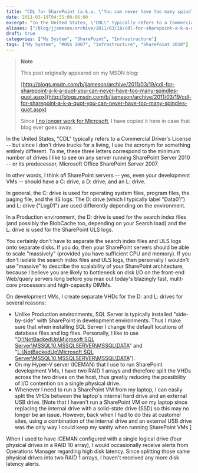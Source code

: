 ```yaml
---
title: "CDL for SharePoint (a.k.a. \"You can never have too many spindles\")"
date: 2011-03-19T04:55:00-06:00
excerpt: "In the United States, \"CDL\" typically refers to a Commercial Driver's License -- but since I don't drive trucks for a living, I use the acronym for something entirely different. To me, these three letters correspond to the minimum number of drives I like..."
aliases: ["/blog/jjameson/archive/2011/03/18/cdl-for-sharepoint-a-k-a-quot-you-can-never-have-too-many-spindles-quot.aspx", "/blog/jjameson/archive/2011/03/19/cdl-for-sharepoint-a-k-a-quot-you-can-never-have-too-many-spindles-quot.aspx"]
draft: true
categories: ["My System", "SharePoint", "Infrastructure"]
tags: ["My System", "MOSS 2007", "Infrastructure", "SharePoint 2010"]
---
```


> **Note**
>
> This post originally appeared on my MSDN blog:
>
> [http://blogs.msdn.com/b/jjameson/archive/2011/03/19/cdl-for-sharepoint-a-k-a-quot-you-can-never-have-too-many-spindles-quot.aspx](http://blogs.msdn.com/b/jjameson/archive/2011/03/19/cdl-for-sharepoint-a-k-a-quot-you-can-never-have-too-many-spindles-quot.aspx)
>
> Since [I no longer work for Microsoft](/blog/jjameson/2011/09/02/last-day-with-microsoft), I have copied it here in case that blog ever goes away.

In the United States, "CDL" typically refers to a Commercial Driver's License -- but since I don't drive trucks for a living, I use the acronym for something entirely different. To me, these three letters correspond to the minimum number of drives I like to see on any server running SharePoint Server 2010 -- or its predecessor, Microsoft Office SharePoint Server 2007.

In other words, I think *all* SharePoint servers -- yes, even your development VMs -- should have a C: drive, a D: drive, and an L: drive.

In general, the C: drive is used for operating system files, program files, the paging file, and the IIS logs. The D: drive (which I typically label "Data01") and L: drive ("Log01") are used differently depending on the environment.

In a Production environment, the D: drive is used for the search index files (and possibly the BlobCache too, depending on your Search load) and the L: drive is used for the SharePoint ULS logs.

You certainly don't have to separate the search index files and ULS logs onto separate disks. If you do, then your SharePoint servers should be able to scale "massively" (provided you have sufficient CPU and memory). If you don't isolate the search index files and ULS logs, then personally I wouldn't use "massive" to describe the scalability of your SharePoint architecture, because I believe you are likely to bottleneck on disk I/O on the front-end Web/query servers long before you max out today's blazingly fast, mulit-core processors and high-capacity DIMMs.

On development VMs, I create separate VHDs for the D: and L: drives for several reasons:

- Unlike Production environments, SQL Server is typically installed "side-by-side" with SharePoint in development environments. Thus I make sure that when installing SQL Server I change the default locations of database files and log files. Personally, I like to use "[D:\NotBackedUp\Microsoft SQL Server\MSSQL10.MSSQLSERVER\MSSQL\DATA](file:///D:/NotBackedUp/Microsoft%20SQL%20Server/MSSQL10.MSSQLSERVER/MSSQL/DATA)" and "[L:\NotBackedUp\Microsoft SQL Server\MSSQL10.MSSQLSERVER\MSSQL\DATA](file:///L:/NotBackedUp/Microsoft%20SQL%20Server/MSSQL10.MSSQLSERVER/MSSQL/DATA)").
- On my Hyper-V server (ICEMAN) that I use to run SharePoint development VMs, I have two RAID 1 arrays and therefore split the VHDs across the two drives on the host, thus greatly reducing the possibility of I/O contention on a single physical drive.
- Whenever I need to run a SharePoint VM from my laptop, I can easily split the VHDs between the laptop's internal hard drive and an external USB drive. [Note that I haven't run a SharePoint VM on my laptop since replacing the internal drive with a solid-state drive (SSD) so this may no longer be an issue. However, back when I had to do this at customer sites, using a combination of the internal drive and an external USB drive was the only way I could keep my sanity when running SharePoint VMs.]

When I used to have ICEMAN configured with a single logical drive (four physical drives in a RAID 10 array), I would occasionally receive alerts from Operations Manager regarding high disk latency. Since splitting those same physical drives into two RAID 1 arrays, I haven't received any more disk latency alerts.

